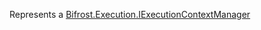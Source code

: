Represents a [Bifrost.Execution.IExecutionContextManager](Bifrost.Execution.IExecutionContextManager)